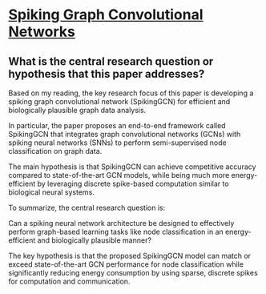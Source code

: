 # [Spiking Graph Convolutional Networks](https://arxiv.org/abs/2205.02767v2)

## What is the central research question or hypothesis that this paper addresses?

 Based on my reading, the key research focus of this paper is developing a spiking graph convolutional network (SpikingGCN) for efficient and biologically plausible graph data analysis. 

In particular, the paper proposes an end-to-end framework called SpikingGCN that integrates graph convolutional networks (GCNs) with spiking neural networks (SNNs) to perform semi-supervised node classification on graph data. 

The main hypothesis is that SpikingGCN can achieve competitive accuracy compared to state-of-the-art GCN models, while being much more energy-efficient by leveraging discrete spike-based computation similar to biological neural systems.

To summarize, the central research question is:

Can a spiking neural network architecture be designed to effectively perform graph-based learning tasks like node classification in an energy-efficient and biologically plausible manner?

The key hypothesis is that the proposed SpikingGCN model can match or exceed state-of-the-art GCN performance for node classification while significantly reducing energy consumption by using sparse, discrete spikes for computation and communication.
